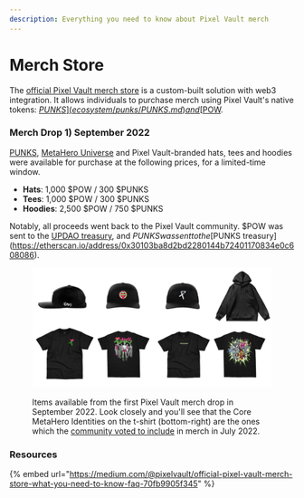```yaml
---
description: Everything you need to know about Pixel Vault merch
---
```


# Merch Store

The [official Pixel Vault merch store](http://shop.pixelvault.com/) is a custom-built solution with web3 integration. It allows individuals to purchase merch using Pixel Vault's native tokens: [$PUNKS](ecosystem/punks/PUNKS.md) and [$POW](ecosystem/MHU/POW.md).

### Merch Drop 1) September 2022

[PUNKS](ecosystem/punks/), [MetaHero Universe](ecosystem/MHU/) and Pixel Vault-branded hats, tees and hoodies were available for purchase at the following prices, for a limited-time window.

* **Hats**: 1,000 $POW / 300 $PUNKS
* **Tees**: 1,000 $POW / 300 $PUNKS
* **Hoodies**: 2,500 $POW / 750 $PUNKS

Notably, all proceeds went back to the Pixel Vault community. $POW was sent to the [UPDAO treasury](https://etherscan.io/address/0x19c30ad5ea4f7f9f36a8662b5fa2cbc09e55fded), and $PUNKS was sent to the [$PUNKS treasury](https://etherscan.io/address/0x30103ba8d2bd2280144b72401170834e0c608086).

<figure><img src="../.gitbook/assets/PV Merch" alt=""><figcaption><p>Items available from the first Pixel Vault merch drop in September 2022. Look closely and you'll see that the Core MetaHero Identities on the t-shirt (bottom-right) are the ones which the <a href="https://twitter.com/MetaHero_/status/1552686713499271172">community voted to include</a> in merch in July 2022.</p></figcaption></figure>

### Resources

{% embed url="https://medium.com/@pixelvault/official-pixel-vault-merch-store-what-you-need-to-know-faq-70fb9905f345" %}
